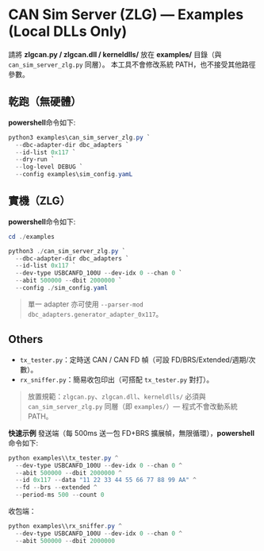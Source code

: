 # CAN Sim Server (ZLG) — Examples (Local DLLs Only)

請將 **zlgcan.py / zlgcan.dll / kerneldlls/** 放在 **examples/** 目錄（與 `can_sim_server_zlg.py` 同層）。
本工具不會修改系統 PATH，也不接受其他路徑參數。

## 乾跑（無硬體）

**powershell**命令如下:

```powershell
python3 examples\can_sim_server_zlg.py `
  --dbc-adapter-dir dbc_adapters `
  --id-list 0x117 `
  --dry-run `
  --log-level DEBUG `
  --config examples\sim_config.yamL
```

## 實機（ZLG）

**powershell**命令如下:

```powershell
cd ./examples 

python3 ./can_sim_server_zlg.py `
  --dbc-adapter-dir dbc_adapters `
  --id-list 0x117 `
  --dev-type USBCANFD_100U --dev-idx 0 --chan 0 `
  --abit 500000 --dbit 2000000 `
  --config ./sim_config.yaml
```

> 單一 adapter 亦可使用 `--parser-mod dbc_adapters.generator_adapter_0x117`。

## Others

- `tx_tester.py`：定時送 CAN / CAN FD 幀（可設 FD/BRS/Extended/週期/次數）。
- `rx_sniffer.py`：簡易收包印出（可搭配 `tx_tester.py` 對打）。

> 放置規範：`zlgcan.py`、`zlgcan.dll`、`kerneldlls/` 必須與 `can_sim_server_zlg.py` 同層（即 `examples/`）— 程式不會改動系統 PATH。

**快速示例**
發送端（每 500ms 送一包 FD+BRS 擴展幀，無限循環），**powershell**命令如下:

```powershell
python examples\\tx_tester.py ^
  --dev-type USBCANFD_100U --dev-idx 0 --chan 0 ^
  --abit 500000 --dbit 2000000 ^
  --id 0x117 --data "11 22 33 44 55 66 77 88 99 AA" ^
  --fd --brs --extended ^
  --period-ms 500 --count 0
```

收包端：

```powershell
python examples\\rx_sniffer.py ^
  --dev-type USBCANFD_100U --dev-idx 0 --chan 0 ^
  --abit 500000 --dbit 2000000
```
